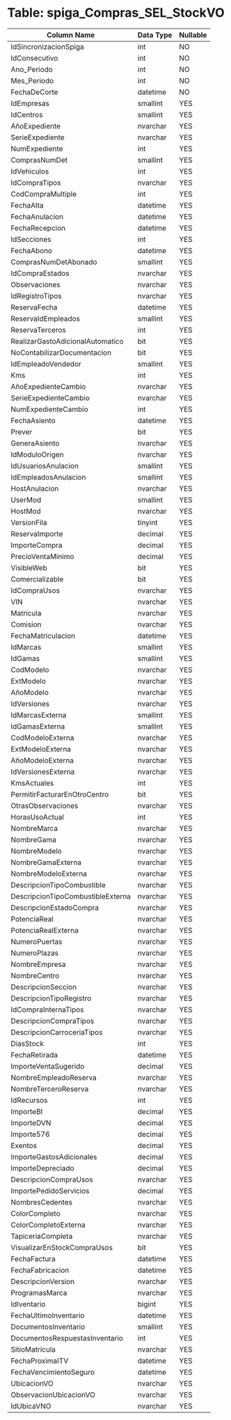 # Table: spiga_Compras_SEL_StockVO

| Column Name | Data Type | Nullable |
|-------------|-----------|----------|
| IdSincronizacionSpiga | int | NO |
| IdConsecutivo | int | NO |
| Ano_Periodo | int | NO |
| Mes_Periodo | int | NO |
| FechaDeCorte | datetime | NO |
| IdEmpresas | smallint | YES |
| IdCentros | smallint | YES |
| AñoExpediente | nvarchar | YES |
| SerieExpediente | nvarchar | YES |
| NumExpediente | int | YES |
| ComprasNumDet | smallint | YES |
| IdVehiculos | int | YES |
| IdCompraTipos | nvarchar | YES |
| CodCompraMultiple | int | YES |
| FechaAlta | datetime | YES |
| FechaAnulacion | datetime | YES |
| FechaRecepcion | datetime | YES |
| IdSecciones | int | YES |
| FechaAbono | datetime | YES |
| ComprasNumDetAbonado | smallint | YES |
| IdCompraEstados | nvarchar | YES |
| Observaciones | nvarchar | YES |
| IdRegistroTipos | nvarchar | YES |
| ReservaFecha | datetime | YES |
| ReservaIdEmpleados | smallint | YES |
| ReservaTerceros | int | YES |
| RealizarGastoAdicionalAutomatico | bit | YES |
| NoContabilizarDocumentacion | bit | YES |
| IdEmpleadoVendedor | smallint | YES |
| Kms | int | YES |
| AñoExpedienteCambio | nvarchar | YES |
| SerieExpedienteCambio | nvarchar | YES |
| NumExpedienteCambio | int | YES |
| FechaAsiento | datetime | YES |
| Prever | bit | YES |
| GeneraAsiento | nvarchar | YES |
| IdModuloOrigen | nvarchar | YES |
| IdUsuariosAnulacion | smallint | YES |
| IdEmpleadosAnulacion | smallint | YES |
| HostAnulacion | nvarchar | YES |
| UserMod | smallint | YES |
| HostMod | nvarchar | YES |
| VersionFila | tinyint | YES |
| ReservaImporte | decimal | YES |
| ImporteCompra | decimal | YES |
| PrecioVentaMinimo | decimal | YES |
| VisibleWeb | bit | YES |
| Comercializable | bit | YES |
| IdCompraUsos | nvarchar | YES |
| VIN | nvarchar | YES |
| Matricula | nvarchar | YES |
| Comision | nvarchar | YES |
| FechaMatriculacion | datetime | YES |
| IdMarcas | smallint | YES |
| IdGamas | smallint | YES |
| CodModelo | nvarchar | YES |
| ExtModelo | nvarchar | YES |
| AñoModelo | nvarchar | YES |
| IdVersiones | nvarchar | YES |
| IdMarcasExterna | smallint | YES |
| IdGamasExterna | smallint | YES |
| CodModeloExterna | nvarchar | YES |
| ExtModeloExterna | nvarchar | YES |
| AñoModeloExterna | nvarchar | YES |
| IdVersionesExterna | nvarchar | YES |
| KmsActuales | int | YES |
| PermitirFacturarEnOtroCentro | bit | YES |
| OtrasObservaciones | nvarchar | YES |
| HorasUsoActual | int | YES |
| NombreMarca | nvarchar | YES |
| NombreGama | nvarchar | YES |
| NombreModelo | nvarchar | YES |
| NombreGamaExterna | nvarchar | YES |
| NombreModeloExterna | nvarchar | YES |
| DescripcionTipoCombustible | nvarchar | YES |
| DescripcionTipoCombustibleExterna | nvarchar | YES |
| DescripcionEstadoCompra | nvarchar | YES |
| PotenciaReal | nvarchar | YES |
| PotenciaRealExterna | nvarchar | YES |
| NumeroPuertas | nvarchar | YES |
| NumeroPlazas | nvarchar | YES |
| NombreEmpresa | nvarchar | YES |
| NombreCentro | nvarchar | YES |
| DescripcionSeccion | nvarchar | YES |
| DescripcionTipoRegistro | nvarchar | YES |
| IdCompraInternaTipos | nvarchar | YES |
| DescripcionCompraTipos | nvarchar | YES |
| DescripcionCarroceriaTipos | nvarchar | YES |
| DiasStock | int | YES |
| FechaRetirada | datetime | YES |
| ImporteVentaSugerido | decimal | YES |
| NombreEmpleadoReserva | nvarchar | YES |
| NombreTerceroReserva | nvarchar | YES |
| IdRecursos | int | YES |
| ImporteBI | decimal | YES |
| ImporteDVN | decimal | YES |
| Importe576 | decimal | YES |
| Exentos | decimal | YES |
| ImporteGastosAdicionales | decimal | YES |
| ImporteDepreciado | decimal | YES |
| DescripcionCompraUsos | nvarchar | YES |
| ImportePedidoServicios | decimal | YES |
| NombresCedentes | nvarchar | YES |
| ColorCompleto | nvarchar | YES |
| ColorCompletoExterna | nvarchar | YES |
| TapiceriaCompleta | nvarchar | YES |
| VisualizarEnStockCompraUsos | bit | YES |
| FechaFactura | datetime | YES |
| FechaFabricacion | datetime | YES |
| DescripcionVersion | nvarchar | YES |
| ProgramasMarca | nvarchar | YES |
| IdIventario | bigint | YES |
| FechaUltimoInventario | datetime | YES |
| DocumentosInventario | smallint | YES |
| DocumentosRespuestasInventario | int | YES |
| SitioMatricula | nvarchar | YES |
| FechaProximaITV | datetime | YES |
| FechaVencimientoSeguro | datetime | YES |
| UbicacionVO | nvarchar | YES |
| ObservacionUbicacionVO | nvarchar | YES |
| IdUbicaVNO | nvarchar | YES |
